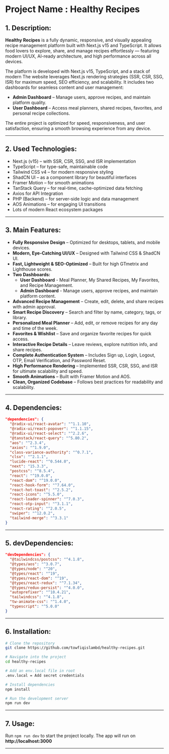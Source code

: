# Project Name : Healthy Recipes

## 1. Description:

**Healthy Recipes** is a fully dynamic, responsive, and visually appealing
recipe management platform built with Next.js v15 and TypeScript. It allows food
lovers to explore, share, and manage recipes effortlessly — featuring modern
UI/UX, AI-ready architecture, and high performance across all devices.

The platform is developed with Next.js v15, TypeScript, and a stack of modern
The website leverages Next.js rendering strategies (SSR, CSR, SSG, ISR) for
maximum speed, SEO efficiency, and scalability. It includes two dashboards for
seamless content and user management:

- **Admin Dashboard** – Manage users, approve recipes, and maintain platform
  quality.
- **User Dashboard** – Access meal planners, shared recipes, favorites, and
  personal recipe collections.

The entire project is optimized for speed, responsiveness, and user
satisfaction, ensuring a smooth browsing experience from any device.

---

## 2. Used Technologies:

- Next.js (v15) – with SSR, CSR, SSG, and ISR implementation
- TypeScript – for type-safe, maintainable code
- Tailwind CSS v4 – for modern responsive styling
- ShadCN UI – as a component library for beautiful interfaces
- Framer Motion – for smooth animations
- TanStack Query – for real-time, cache-optimized data fetching
- Axios for API Integration
- PHP (Backend) – for server-side logic and data management
- AOS Animations – for engaging UI transitions
- Lots of modern React ecosystem packages

---

## 3. Main Features:

- **Fully Responsive Design** – Optimized for desktops, tablets, and mobile
  devices.
- **Modern, Eye-Catching UI/UX** – Designed with Tailwind CSS & ShadCN UI.
- **Fast, Lightweight & SEO-Optimized** – Built for high GTmetrix and Lighthouse
  scores.
- **Two Dashboards:**
  - **User Dashboard** - Meal Planner, My Shared Recipes, My Favorites, and
    Recipe Management.
  - **Admin Dashboard** - Manage users, approve recipes, and maintain platform
    content.
- **Advanced Recipe Management** – Create, edit, delete, and share recipes with
  admin approval.
- **Smart Recipe Discovery** – Search and filter by name, category, tags, or
  library.
- **Personalized Meal Planner** – Add, edit, or remove recipes for any day and
  time of the week.
- **Favorites & Wishlist** – Save and organize favorite recipes for quick
  access.
- **Interactive Recipe Details** – Leave reviews, explore nutrition info, and
  share recipes.
- **Complete Authentication System** – Includes Sign up, Login, Logout, OTP,
  Email Verification, and Password Reset.
- **High Performance Rendering** – Implemented SSR, CSR, SSG, and ISR for
  ultimate scalability and speed.
- **Smooth Animations** – Built with Framer Motion and AOS.
- **Clean, Organized Codebase** – Follows best practices for readability and
  scalability.

---

## 4. Dependencies:

```json
"dependencies": {
  "@radix-ui/react-avatar": "^1.1.10",
  "@radix-ui/react-popover": "^1.1.15",
  "@radix-ui/react-select": "^2.2.6",
  "@tanstack/react-query": "^5.80.2",
  "aos": "^2.3.4",
  "axios": "^1.9.0",
  "class-variance-authority": "^0.7.1",
  "clsx": "^2.1.1",
  "lucide-react": "^0.544.0",
  "next": "15.3.3",
  "postcss": "^8.5.4",
  "react": "^19.0.0",
  "react-dom": "^19.0.0",
  "react-hook-form": "^7.64.0",
  "react-hot-toast": "^2.5.2",
  "react-icons": "^5.5.0",
  "react-loader-spinner": "^7.0.3",
  "react-otp-input": "^3.1.1",
  "react-rating": "^2.0.5",
  "swiper": "^12.0.2",
  "tailwind-merge": "^3.3.1"
}
```

---

## 5. devDependencies:

```json
"devDependencies": {
  "@tailwindcss/postcss": "^4.1.8",
  "@types/aos": "^3.0.7",
  "@types/node": "^20",
  "@types/react": "^19",
  "@types/react-dom": "^19",
  "@types/react-redux": "^7.1.34",
  "@types/redux-persist": "^4.0.0",
  "autoprefixer": "^10.4.21",
  "tailwindcss": "^4.1.8",
  "tw-animate-css": "^1.4.0",
  "typescript": "^5.0.0"
}
```

---

## 6. Installation:

```bash
# Clone the repository
git clone https://github.com/towfiqislambd/healthy-recipes.git

# Navigate into the project
cd healthy-recipes

# Add an env.local file in root
.env.local = Add secret credentials

# Install dependencies
npm install

# Run the development server
npm run dev
```

---

## 7. Usage:

Run `npm run dev` to start the project locally. The app will run on
**http://localhost:3000**

---
